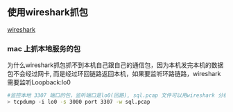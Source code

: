 ## 使用wireshark抓包
[wireshark](https://www.cnblogs.com/TankXiao/archive/2012/10/10/2711777.html)


### mac 上抓本地服务的包
为什么wireshark抓包抓不到本机自己跟自己的通信包，因为本机发完本机的数据包不会经过网卡,
而是经过环回链路返回本机，如果要监听环路链路，wireshark需要监听Loopback:lo0

```sh
#监控本地 3307 端口的包，监听端口是lo0(回路), sql.pcap 文件可以用wireshark 分析
> tcpdump -i lo0 -s 3000 port 3307 -w sql.pcap

```